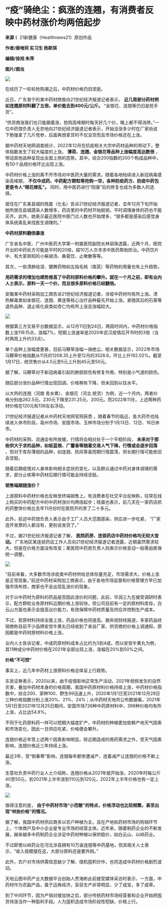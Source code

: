 # “疫”骑绝尘：疯涨的连翘，有消费者反映中药材涨价均两倍起步

**来源丨** 21新健康（Healthnews21）原创作品

**作者/唐唯珂 实习生 杨斯琪**

**编辑/徐旭 朱萍**

**图片/图虫**

![](https://inews.gtimg.com/newsapp_bt/0/15615854981/1000)

在经历了一轮轮抢购潮之后，中药材价格仍旧坚挺。

近日，广东普宁的某中药材商贩向21世纪经济报道记者表示， **近几周部分药材例如连翘原材料翻了五倍，单价能去到400元/公斤。**
“金银花、连翘等仍旧是抢手货”。

“供货商涨我们也只能跟着涨，抢购高峰期时每天好几个价，晚上都不得消停。”一位中药馆负责人无奈地向21世纪经济报道记者表示，开始没涨多少时在厂家劝说下勉强拿了几斤党参，后面再想拿货时不仅没货而且市场价格还在上涨。

据中药材天地网调查统计，2022年12月在抗疫相关大宗中药材品种的带动下，整体指数发生了较大幅度的上涨。 **薄荷、连翘、金银花等品种上涨幅度高达数倍**
，带动其他品种呈现出全面上扬的态势。其中，综合200指数的200个构成品种中，有50个品规价格环比出现上涨。

中药材价格上涨的离不开市场对中医药大量的需求。随着各地陆续进入新冠病毒感染高峰期，
**不仅中成药、中药配方颗粒等抢购一空，各种防疫药方、防疫中药包更是令人“眼花缭乱”。** 同时，用中医药进行“阳康”后的修复也成为多数人的选择。

居住在广东某县城的晓晨（化名）告诉21世纪经济报道记者，去年12月下旬开始她所居住县城感染人数增多，药店里的中药材开始脱销，平时调理身体的药也不能买齐。此外，她表示最近医院中医门诊人数也开始增多，“很多都是感染后感觉身体系统紊乱来找医生调理的。”

**中药材原料翻倍暴涨**

广东省名中医、广州中医药大学第一附属医院副院长林丽珠透露，近两个月，医院开出的中药处方可能是平时的20倍，超10万人次寻求中医药帮助防治。中药饮片中，有大家熟知的小柴胡汤、桑菊饮、止嗽散等等。

其次，一些清肺祛湿、健脾药物如五指毛桃（南芪）等药物的用量也有上升趋势。

**用药需求的增加也顺势推高了中药材原料价格的攀升。就在一个月之前，即有业内人士表示，原料一天一个价，而且很多原料价格已经翻倍。**

安徽某中药材采购加工商告诉21世纪经济报道记者，涉疫中药材均有所上涨。清热解毒类如金银花、连翘、黄连等核心治疗品种最先开始上涨。紧随其后的石膏等退热品种、退止咳化痰类如杏仁均有所上涨且涨幅较大。

![](https://inews.gtimg.com/newsapp_bt/0/15615854984/1000)

根据第三方交易平台数据显示，从12月11日到24日，两周时间内，中药材价格指数上涨119.15点，涨幅7%，短期上涨速率是2020年武汉疫情后开市时的3倍（当时两周上升约33点）。

单个品种上涨幅度更甚，目前马鞭草涨幅一骑绝尘。相关数据显示，2022年市场马鞭草价格指数从11月的1208.35上升至12月的3528.6，环比上升192.02%。截至1月17日，统货售价从4.5元至5元上升到45元至50元。

据了解，马鞭草对于新冠病毒引起的肺部损伤有修复作用，特别是小气道的损伤。

随后部分涨价品种行情出现回调，价格稍有下降，但未回到以往水平。

以大热的连翘（河南 青水煮）、金银花（河北
统货）为例，近一个月内，两者价格分别由262.5元、230元下降至231.25元、200元。而2022年11月，上述两种药材价格在120元和136左右浮动。

21世纪经济报道记者从中药材天地网官网获悉 ，随着春节的临近，各大药市也陆续进入休市阶段，亳州市场、安国市场、玉林市场分别于1月13日、12日、16日休市。

中药材的采购、流通会有所放缓，行情将会相对处于一个平稳阶段， **未来对于那些供大于求的品种，如板蓝根、广藿香等随着交易人气下降，行情或会逐步回落**
，但对于库存薄弱的品种，如连翘、防风等虽短期行情震荡，但长期行情可能依旧会坚挺。

随着后期疫情对人身体影响相关症状的变化，以及群众通过中药对身体调理的需求，部分止咳等中药材后期行情可能会持续坚挺。

**销售端跟随涨价？**

上游原料中药材价格也反映至终端销售上。有消费者在社交平台反映称，往常在线上购买的中药配方中的中药材涨价均两倍起步；晓晨也表示，前几天在一家药店抓的药整体价格比去年11月份时在医院开的贵了二十多元。

此外，前述中药馆负责人表示由于工厂人员大范围感染，供应进一步吃紧， “厂家连开发票的人都没有，更别说发货了。”

不过，据21世纪经济报道记者了解， **医院药房、连锁药店中药材价格均无较大变动。**
广东地区某连锁药店工作人员向21世纪经济报道记者透露，近期虽然需求较大，但是在价格方面没有改变；某医院中药房负责人则表示价格变动一般需由医保统一调整。

![](https://inews.gtimg.com/newsapp_bt/0/15615855085/1000)

“目前来看，大多数市场涉疫类中药材供给总体存量充足，市场需求大，价格上涨是正常现象。”前述中药材采购加工商表示，由于各地市场监督和价格管理方早已加强市场布控，商家也不会出现乱涨价的现象。

对于以中药材为原料的药品是否因此涨价的问题，此前，华润三九在接受调研时表示，配方颗粒业务原材料近期价格上涨较快，但公司目前有一定的原材料库存。白云山方面也表示会提高议价能力，有效保障中药材质量及供应并控制生产成本。

不过，若原材料持续全面上涨，药品价格也将提高。据央视财经报道，多家药品经销商称目前不少品牌安宫牛黄丸已经收到了来自厂家、供货商的价格上调通知，原因都是中药材原材料价格上涨。

业内人士告诉记者，中成药原材料成本占比约为3到4成，而以安宫牛黄丸为例，其11种成分中药材价格在2021年全部出现上涨，涨幅在20%到50%之间。

**价格“不可控”**

事实上，近几年中药材上游原料价格总体呈上行趋势。

东吴证券表示，2020以来，由于疫情影响正常生产活动，2021年频频发生的自然灾害，叠加中药材本身的价格周期，我国中药原材料价格持续上涨，中药材价格指数中，综合200、家种100、野生99迅速上升，2020年1月1日至2021年12月28日三种价格指数分别上涨20%、21%、24%；从中药材天地共公布数据看，2021年1月1日至2021年12月25日期间，安国市场726种中药原材料中，398种价格均有所上涨，占比达54.8%。

不同于化药原料药一样可以短期大幅度扩产，中药材的种植更加依赖产地天气因素和市场变化，因此一旦供应吃紧，价格便会攀升。

连翘价格近年受上述两个因素影响明显。除近期造成的用药需求之外，受天气因素影响，连翘价格近三年持续上涨。

最近3年，受“倒春寒”影响，连翘每年都惨遭减产，连着减产让连翘的价格不断上涨。

生意社负责中药行业人士介绍称，连翘价格从2021年就开始涨，2020年时每公斤40至50元，到2021年上半年涨到110元到120元，2022年上半年价格也有一定上涨。

![](https://inews.gtimg.com/newsapp_bt/0/15615855193/1000)

值得注意的是， **由于中药材市场“小而散”的特点，价格浮动也比较频繁，甚至出现“哄抬价格”的情况。**

据了解，我国中药材供应商多以农户种植为主，且在产地和药材市场的购销环节上，个体商户及中小企业是专业市场的经营主体。近年来，随着制药企业的不断发展，越来越多中药制药企业涉足中药材种植以保供稳价，如白云山、以岭药业。

不过即使以岭药业在河北涉县拥有10万亩连翘等中药基地，但其相关人士表示，“收入规模摆在这，大部分原料还是要外购。”

此外，农户对市场供需信息缺少了解、借机囤积炒作，也将造成中药材价格剧烈波动。

天地云图中药产业大数据平台创始人贾海彬此前接受媒体采访时表示，一方面，中药材作为农副产品，属于边角经济，盲目生产非常明显，少了成宝，多了成草。

到了中间环节，因为产销对接加快之后，部分传统药材市场经营者和企业开始把囤货待涨当作一种盈利手段。人为囤积造成市场阶段性短缺，价格上行。

